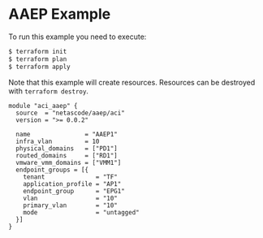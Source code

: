 <!-- BEGIN_TF_DOCS -->
# AAEP Example

To run this example you need to execute:

```bash
$ terraform init
$ terraform plan
$ terraform apply
```

Note that this example will create resources. Resources can be destroyed with `terraform destroy`.

```hcl
module "aci_aaep" {
  source  = "netascode/aaep/aci"
  version = ">= 0.0.2"

  name               = "AAEP1"
  infra_vlan         = 10
  physical_domains   = ["PD1"]
  routed_domains     = ["RD1"]
  vmware_vmm_domains = ["VMM1"]
  endpoint_groups = [{
    tenant              = "TF"
    application_profile = "AP1"
    endpoint_group      = "EPG1"
    vlan                = "10"
    primary_vlan        = "10"
    mode                = "untagged"
  }]
}

```
<!-- END_TF_DOCS -->